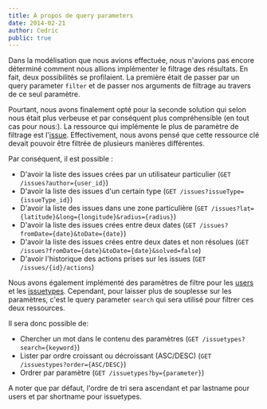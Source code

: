 ```yaml
---
title: À propos de query parameters
date: 2014-02-21
author: Cedric
public: true
---
```


Dans la modélisation que nous avions effectuée, nous n'avions pas encore déterminé comment nous allions implémenter le filtrage des résultats. En fait, deux possibilités se profilaient. La première était de passer par un query parameter `filter` et de passer nos arguments de filtrage au travers de ce seul paramètre. 

Pourtant, nous avons finalement opté pour la seconde solution qui selon nous était plus verbeuse et par conséquent plus compréhensible (en tout cas pour nous:). La ressource qui implémente le plus de paramètre de filtrage est l'[issue](/api/reference/#issues). Effectivement, nous avons pensé que cette ressource clé devait pouvoir être filtrée de plusieurs manières différentes.

Par conséquent, il est possible :
- D'avoir la liste des issues crées par un utilisateur particulier (`GET /issues?author={user_id}`)
- D'avoir la liste des issues d'un certain type (`GET /issues?issueType={issueType_id}`)
- D'avoir la liste des issues dans une zone particulière (`GET /issues?lat={latitude}&long={longitude}&radius={radius}`)
- D'avoir la liste des issues crées entre deux dates (`GET /issues?fromDate={date}&toDate={date}`)
- D'avoir la liste des issues crées entre deux dates et non résolues (`GET /issues?fromDate={date}&toDate={date}&solved=false`)
- D'avoir l'historique des actions prises sur les issues (`GET /issues/{id}/actions`)

Nous avons également implémenté des paramètres de filtre pour les [users](/api/reference/#users) et les [issuetypes](/api/reference/#issuetypes). Cependant, pour laisser plus de souplesse sur les paramètres, c'est le query parameter `search` qui sera utilisé pour filtrer ces deux ressources.

Il sera donc possible de:
- Chercher un mot dans le contenu des paramètres (`GET /issuetypes?search={keyword}`)
- Lister par ordre croissant ou décroissant (ASC/DESC) (`GET /issuestypes?order={ASC/DESC}`)
- Ordrer par paramètre (`GET /issuetypes?by={parameter}`)

A noter que par défaut, l'ordre de tri sera ascendant et par lastname pour users et par shortname pour issuetypes.


